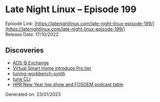 # Late Night Linux – Episode 199
Episode Link: [https://latenightlinux.com/late-night-linux-episode-199/](https://latenightlinux.com/late-night-linux-episode-199/)  
Release Date: 17/10/2022
## Discoveries
* [ADS-B Exchange](https://www.adsbexchange.com/)
* [Virtual Smart Home introduce Pro tier](https://github.com/csuermann/node-red-contrib-virtual-smart-home/issues/148)
* [tuning-workbench-synth](https://github.com/surge-synthesizer/tuning-workbench-synth)
* [tune CLI](https://github.com/Woyten/tune/tree/master/tune-cli)
* [HPR New Year live show and FOSDEM podcast table](https://hackerpublicradio.org/)

Generated on: 23/01/2023